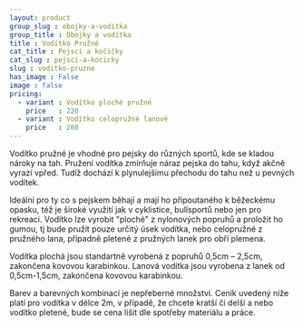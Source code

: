 ```yaml
---
layout: product
group_slug : obojky-a-voditka
group_title : Obojky a vodítka
title : Vodítko Pružné
cat_title : Pejsci a kočičky
cat_slug : pejsci-a-kocicky
slug : voditko-pruzne
has_image : False
image : false
pricing:
  - variant : Vodítko ploché pružné
    price   : 220
  - variant : Vodítko celopružné lanové
    price   : 260
---
```


Vodítko pružné je vhodné pro pejsky do různých sportů, kde se kladou nároky na tah.
Pružení vodítka zmírňuje náraz pejska do tahu, když akčně vyrazí vpřed.
Tudíž dochází k plynulejšímu přechodu do tahu než u pevných vodítek.

Ideální pro ty co s pejskem běhají a mají ho připoutaného k běžeckému opasku, též je široké využití jak v cyklistice, bullsportů nebo jen pro rekreaci.
Vodítko lze vyrobit "ploché" z nylonových popruhů a proložit ho gumou, tj bude pružit pouze určitý úsek vodítka, nebo celopružné z pružného lana, případně pletené z pružných lanek pro obří plemena.

Vodítka plochá jsou standartně vyrobená z popruhů 0,5cm – 2,5cm, zakončena kovovou karabinkou.
Lanová vodítka jsou vyrobena z lanek od 0,5cm-1,5cm, zakončena kovovou karabinkou.

Barev a barevných kombinací je nepřeberné množství.
Ceník uvedený níže platí pro vodítka v délce 2m, v případě, že chcete kratší či delší a nebo vodítko pletené, bude se cena lišit dle spotřeby materiálu a práce.

